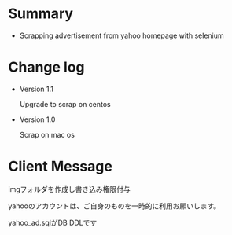 # Summary

- Scrapping advertisement from yahoo homepage with selenium

# Change log

- Version 1.1

  Upgrade to scrap on centos

- Version 1.0

  Scrap on mac os

# Client Message

  imgフォルダを作成し書き込み権限付与

  yahooのアカウントは、ご自身のものを一時的に利用お願いします。

  yahoo_ad.sqlがDB DDLです

